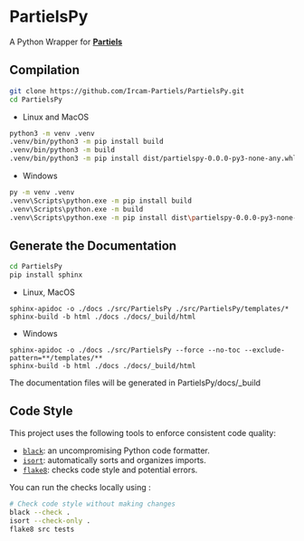 # PartielsPy
A Python Wrapper for **[Partiels](https://github.com/Ircam-Partiels/Partiels)**

## Compilation
```sh
git clone https://github.com/Ircam-Partiels/PartielsPy.git
cd PartielsPy
```
- Linux and MacOS
```sh
python3 -m venv .venv
.venv/bin/python3 -m pip install build
.venv/bin/python3 -m build
.venv/bin/python3 -m pip install dist/partielspy-0.0.0-py3-none-any.whl
```
- Windows
```sh
py -m venv .venv
.venv\Scripts\python.exe -m pip install build
.venv\Scripts\python.exe -m build
.venv\Scripts\python.exe -m pip install dist\partielspy-0.0.0-py3-none-any.whl
```

## Generate the Documentation
```sh
cd PartielsPy
pip install sphinx
```
- Linux, MacOS
```
sphinx-apidoc -o ./docs ./src/PartielsPy ./src/PartielsPy/templates/*
sphinx-build -b html ./docs ./docs/_build/html
```
- Windows
```
sphinx-apidoc -o ./docs ./src/PartielsPy --force --no-toc --exclude-pattern=**/templates/**
sphinx-build -b html ./docs ./docs/_build/html
```

The documentation files will be generated in PartielsPy/docs/_build

## Code Style
This project uses the following tools to enforce consistent code quality:

- [`black`](https://black.readthedocs.io/en/stable/): an uncompromising Python code formatter.
- [`isort`](https://pycqa.github.io/isort/): automatically sorts and organizes imports.
- [`flake8`](https://flake8.pycqa.org/): checks code style and potential errors.

You can run the checks locally using :
```bash
# Check code style without making changes
black --check .
isort --check-only .
flake8 src tests
```

